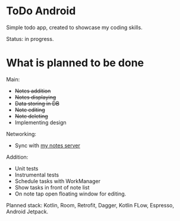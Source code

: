 # ToDo Android
Simple todo app, created to showcase my coding skills.

Status: in progress.

# What is planned to be done
Main:
* <s>Notes addition</s>
* <s>Notes displaying</s>
* <s>Data storing in DB</s>
* <s>Note editing</s>
* <s>Note deleting</s>
* Implementing design

Networking:
* Sync with <a href="https://github.com/Itanik/Notes.Backend">my notes server</a>

Addition:
* Unit tests
* Instrumental tests
* Schedule tasks with WorkManager
* Show tasks in front of note list
* On note tap open floating window for editing.

Planned stack: Kotlin, Room, Retrofit, Dagger, Kotlin FLow, Espresso, Android Jetpack.
